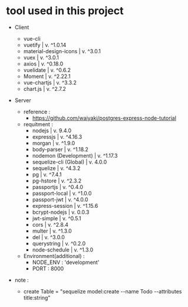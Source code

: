 # tool used in this project
- Client
    - vue-cli
    - vuetify                   | v. ^1.0.14
    - material-design-icons     | v. ^3.0.1
    - vuex                      | v. ^3.0.1
    - axios                     | v. ^0.18.0
    - vuelidate                 | v. ^0.6.2
    - Moment                    | v. ^2.22.1
    - vue-chartjs               | v. ^3.3.2
    - chart.js                  | v. ^2.7.2
- Server 
    - reference : 
        - https://github.com/waiyaki/postgres-express-node-tutorial
    - requitment : 
        - nodejs                         | v. 9.4.0
        - expressjs                      | v. ^4.16.3
        - morgan                         | v. ^1.9.0
        - body-parser                    | v. ^1.18.2
        - nodemon (Development)          | v. ^1.17.3
        - sequelize-cli (Global)         | v. 4.0.0
        - sequelize                      | v. ^4.3.2 
        - pg                             | v. ^7.4.1
        - pg-hstore                      | v. ^2.3.2
        - passportjs                     | v. ^0.4.0
        - passport-local                 | v. ^1.0.0
        - passport-jwt                   | v. ^4.0.0
        - express-session                | v. ^1.15.6
        - bcrypt-nodejs                  | v. 0.0.3
        - jwt-simple                     | v. ^0.5.1
        - cors                           | v. ^2.8.4
        - multer                         | v. ^1.3.0
        - del                            | v. ^3.0.0
        - querystring                    | v. ^0.2.0
        - node-schedule                  | v. ^1.3.0
    - Environment(additional) :
        - NODE_ENV : 'development'
        - PORT : 8000

- note : 
    - create Table = "sequelize model:create --name Todo --attributes title:string"